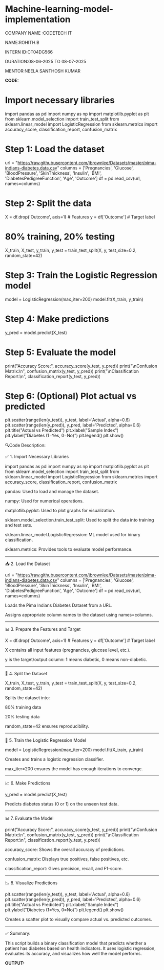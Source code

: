 # Machine-learning-model-implementation

COMPANY NAME :CODETECH IT

NAME:ROHITH.B

INTERN ID:CT04DG566

DURATION:08-06-2025 TO 08-07-2025

MENTOR:NEELA SANTHOSH KUMAR

**CODE:**

# Import necessary libraries
import pandas as pd
import numpy as np
import matplotlib.pyplot as plt
from sklearn.model_selection import train_test_split
from sklearn.linear_model import LogisticRegression
from sklearn.metrics import accuracy_score, classification_report, confusion_matrix

# Step 1: Load the dataset
url = "https://raw.githubusercontent.com/jbrownlee/Datasets/master/pima-indians-diabetes.data.csv"
columns = ['Pregnancies', 'Glucose', 'BloodPressure', 'SkinThickness',
           'Insulin', 'BMI', 'DiabetesPedigreeFunction', 'Age', 'Outcome']
df = pd.read_csv(url, names=columns)

# Step 2: Split the data
X = df.drop('Outcome', axis=1)  # Features
y = df['Outcome']               # Target label

# 80% training, 20% testing
X_train, X_test, y_train, y_test = train_test_split(X, y, test_size=0.2, random_state=42)

# Step 3: Train the Logistic Regression model
model = LogisticRegression(max_iter=200)
model.fit(X_train, y_train)

# Step 4: Make predictions
y_pred = model.predict(X_test)

# Step 5: Evaluate the model
print("Accuracy Score:", accuracy_score(y_test, y_pred))
print("\nConfusion Matrix:\n", confusion_matrix(y_test, y_pred))
print("\nClassification Report:\n", classification_report(y_test, y_pred))

# Step 6: (Optional) Plot actual vs predicted
plt.scatter(range(len(y_test)), y_test, label='Actual', alpha=0.6)
plt.scatter(range(len(y_pred)), y_pred, label='Predicted', alpha=0.6)
plt.title("Actual vs Predicted")
plt.xlabel("Sample Index")
plt.ylabel("Diabetes (1=Yes, 0=No)")
plt.legend()
plt.show()

🔍Code Description:

✅ 1. Import Necessary Libraries

import pandas as pd
import numpy as np
import matplotlib.pyplot as plt
from sklearn.model_selection import train_test_split
from sklearn.linear_model import LogisticRegression
from sklearn.metrics import accuracy_score, classification_report, confusion_matrix

pandas: Used to load and manage the dataset.

numpy: Used for numerical operations.

matplotlib.pyplot: Used to plot graphs for visualization.

sklearn.model_selection.train_test_split: Used to split the data into training and test sets.

sklearn.linear_model.LogisticRegression: ML model used for binary classification.

sklearn.metrics: Provides tools to evaluate model performance.



---

📥 2. Load the Dataset

url = "https://raw.githubusercontent.com/jbrownlee/Datasets/master/pima-indians-diabetes.data.csv"
columns = ['Pregnancies', 'Glucose', 'BloodPressure', 'SkinThickness',
           'Insulin', 'BMI', 'DiabetesPedigreeFunction', 'Age', 'Outcome']
df = pd.read_csv(url, names=columns)

Loads the Pima Indians Diabetes Dataset from a URL.

Assigns appropriate column names to the dataset using names=columns.



---

📊 3. Prepare the Features and Target

X = df.drop('Outcome', axis=1)  # Features
y = df['Outcome']               # Target label

X contains all input features (pregnancies, glucose level, etc.).

y is the target/output column: 1 means diabetic, 0 means non-diabetic.



---

🧪 4. Split the Dataset

X_train, X_test, y_train, y_test = train_test_split(X, y, test_size=0.2, random_state=42)

Splits the dataset into:

80% training data

20% testing data


random_state=42 ensures reproducibility.



---

🤖 5. Train the Logistic Regression Model

model = LogisticRegression(max_iter=200)
model.fit(X_train, y_train)

Creates and trains a logistic regression classifier.

max_iter=200 ensures the model has enough iterations to converge.



---

📈 6. Make Predictions

y_pred = model.predict(X_test)

Predicts diabetes status (0 or 1) on the unseen test data.



---

📊 7. Evaluate the Model

print("Accuracy Score:", accuracy_score(y_test, y_pred))
print("\nConfusion Matrix:\n", confusion_matrix(y_test, y_pred))
print("\nClassification Report:\n", classification_report(y_test, y_pred))

accuracy_score: Shows the overall accuracy of predictions.

confusion_matrix: Displays true positives, false positives, etc.

classification_report: Gives precision, recall, and F1-score.



---

📉 8. Visualize Predictions

plt.scatter(range(len(y_test)), y_test, label='Actual', alpha=0.6)
plt.scatter(range(len(y_pred)), y_pred, label='Predicted', alpha=0.6)
plt.title("Actual vs Predicted")
plt.xlabel("Sample Index")
plt.ylabel("Diabetes (1=Yes, 0=No)")
plt.legend()
plt.show()

Creates a scatter plot to visually compare actual vs. predicted outcomes.



---

✅ Summary:

This script builds a binary classification model that predicts whether a patient has diabetes based on health indicators. It uses logistic regression, evaluates its accuracy, and visualizes how well the model performs.

**OUTPUT:**
